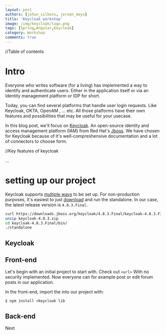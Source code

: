 ```yaml
---
layout: post
authors: [johan_silkens, jeroen_meys]
title: 'Keycloak workshop'
image: /img/keycloak/logo.png
tags: [Spring,Angular,Keycloak]
category: Workshop
comments: true
---
```


//Table of contents

# Intro

Everyone who writes software (for a living) has implemented a way to identify and authenticate users. Either in the application itself or via an Identity management platform or IDP for short. 

Today, you can find several platforms that handle user login requests. Like Keycloak, OKTA, OpenAM , ... etc. All those platforms have their own features and possibilities that may be useful for your usecase. 

In this blog post, we'll focus on [Keycloak](https://www.keycloak.org/). An open-source identity and access management platform (IAM) from Red Hat's [Jboss](http://www.jboss.org/). We have chosen for Keycloak because of it's well-compreshensive documentation and a lot of connectors to choose form.

//Key features of keycloak

...

# setting up our project

Keycloak supports [multiple ways](https://www.keycloak.org/docs/latest/server_installation/index.html#_operating-mode) to be set up.
For non-production purposes, it's easiest to just [download](https://www.keycloak.org/downloads.html) and run the standalone.
In our case, the latest release version is `4.8.3.Final`.

```bash
curl https://downloads.jboss.org/keycloak/4.8.3.Final/keycloak-4.8.3.Final.zip --output keycloak-4.8.3.zip
unzip keycloak-4.8.3.zip
cd keycloak-4.8.3.Final/bin/
./standalone
```

## Keycloak

## Front-end

Let's begin with an initial project to start with. Check out `<url>`
 With no security implemented. Now everyone can for example post or edit forum posts in our application.



In the front-end, import the <oauth library> into our project with:

`$ npm install <keycloak lib`

## Back-end

Next 

## 



